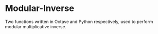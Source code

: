 # Modular-Inverse
Two functions written in Octave and Python respectively, used to perform modular multiplicative inverse.
